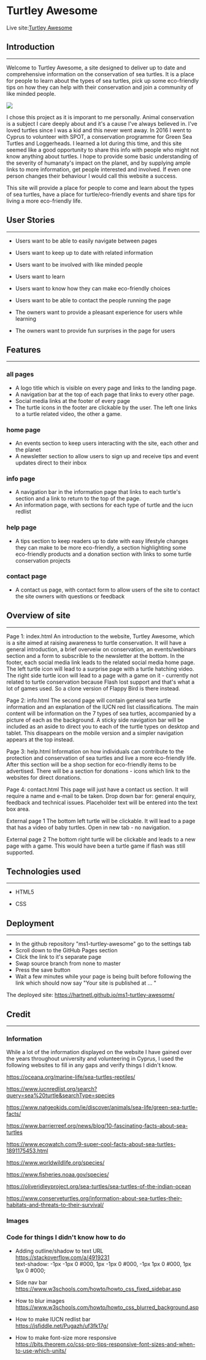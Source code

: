# Turtley Awesome 

Live site:<a href="https://hartnetl.github.io/ms1-turtley-awesome/" target="_blank">Turtley Awesome</a>

## Introduction

***

Welcome to Turtley Awesome, a site designed to deliver up to date and comprehensive information on the conservation of sea turtles. It is a place for people to learn about the types of sea turtles, pick up some eco-friendly tips on how they can help with their conservation and join a community of like minded people.

<img src="assets/readme-files/landing-page.png"> 







I chose this project as it is imporant to me personally. Animal conservation is a subject I care deeply about and it's a cause I've always believed in. I've loved turtles since I was a kid and this never went away. In 2016 I went to Cyprus to volunteer with SPOT, a conservation programme for Green Sea Turtles and Loggerheads. I learned a lot during this time, and this site seemed like a good 
opportunity to share this info with people who might not know anything about turtles. I hope to provide some basic understanding of the severity of humanaty's impact on the planet, and by supplying ample links to more information, get people interested and involved.
If even one person changes their behaviour I would call this website a success.

This site will provide a place for people to come and learn about the types of sea turtles, have a place for turtle/eco-friendly events and share tips for living a more eco-friendly life. 

## User Stories 

***

- Users want to be able to easily navigate between pages  
- Users want to keep up to date with related information  
- Users want to be involved with like minded people
- Users want to learn 
- Users want to know how they can make eco-friendly choices
- Users want to be able to contact the people running the page

- The owners want to provide a pleasant experience for users while learning
- The owners want to provide fun surprises in the page for users

## Features

***

### all pages 

- A logo title which is visible on every page and links to the landing page.  
- A navigation bar at the top of each page that links to every other page.    
- Social media links at the footer of every page 
- The turtle icons in the footer are clickable by the user. The left one links to a turtle related video, the other a game.

### home page

- An events section to keep users interacting with the site, each other and the planet 
- A newsletter section to allow users to sign up and receive tips and event updates direct to their inbox

### info page

- A navigation bar in the information page that links to each turtle's section and a link to return to the top of the page.
- An information page, with sections for each type of turtle and the iucn redlist

### help page

- A tips section to keep readers up to date with easy lifestyle changes they can make to be more eco-friendly, a section highlighting some eco-friendly products and a donation section with links to some turtle conservation projects

### contact page

- A contact us page, with contact form to allow users of the site to contact the site owners with questions or feedback

## Overview of site 

*** 

Page 1: index.html
An introduction to the website, Turtley Awesome, which is a site aimed at raising awareness to turtle 
conservation. It will have a general introduction, a brief overveiw on conservation, an events/webinars 
section and a form to subscrible to the newsletter at the bottom.
In the footer, each social media link leads to the related social media home page. The left turtle icon will
lead to a surprise page with a turtle hatching video. The right side turtle icon will lead to a page with a game
on it - currently not related to turtle conservation because Flash lost support and that's what a lot of games used.
So a clone version of Flappy Bird is there instead.

Page 2: info.html
The second page will contain general sea turtle information and an explanation of the IUCN red list classifications. The main content will be information on the 7 types of sea turtles, accompanied by a picture of each as the background. A sticky side navigation bar will be included as an aside to direct you to each of the turtle types on desktop and tablet. This disappears on the mobile version and a simpler navigation appears at the top instead.

Page 3: help.html
Information on how individuals can contribute to the protection and conservation of sea turtles and live a more eco-friendly life.
After this section will be a shop section for eco-friendly items to be advertised.
There will be a section for donations - icons which link to the websites for direct donations.

Page 4: contact.html
This page will just have a contact us section. It will require a name and e-mail to be taken. Drop down bar for:
general enquiry, feedback and technical issues. Placeholder text will be entered into the text box area.

External page 1
The bottom left turtle will be clickable. It will lead to a page that has a video of baby turtles. 
Open in new tab - no navigation. 

External page 2
The bottom right turtle will be clickable and leads to a new page with a game. This would have been a turtle game if flash was still supported.


## Technologies used

*** 

- HTML5

- CSS

## Deployment

***

- In the github repository "ms1-turtley-awesome" go to the settings tab
- Scroll down to the GitHub Pages section
- Click the link to it's separate page
- Swap source branch from none to master
- Press the save button
- Wait a few minutes while your page is being built before following the link which should now say "Your site is published at ... "

The deployed site: https://hartnetl.github.io/ms1-turtley-awesome/

## Credit

*** 

### Information

While a lot of the information displayed on the website I have gained over the years throughout university and volunteering in Cyprus, I used the following websites to fill in any gaps and verify things I didn't know. 

https://oceana.org/marine-life/sea-turtles-reptiles/       

https://www.iucnredlist.org/search?query=sea%20turtle&searchType=species           

https://www.natgeokids.com/ie/discover/animals/sea-life/green-sea-turtle-facts/          

https://www.barrierreef.org/news/blog/10-fascinating-facts-about-sea-turtles            

https://www.ecowatch.com/9-super-cool-facts-about-sea-turtles-1891175453.html           

https://www.worldwildlife.org/species/  

https://www.fisheries.noaa.gov/species/  

https://oliveridleyproject.org/sea-turtles/sea-turtles-of-the-indian-ocean  

https://www.conserveturtles.org/information-about-sea-turtles-their-habitats-and-threats-to-their-survival/  


### Images

### Code for things I didn't know how to do 

- Adding outline/shadow to text URL        
https://stackoverflow.com/a/4919231  
text-shadow: -1px -1px 0 #000, 1px -1px 0 #000, -1px 1px 0 #000, 1px 1px 0 #000;  


- Side nav bar            
https://www.w3schools.com/howto/howto_css_fixed_sidebar.asp  


- How to blur images         
https://www.w3schools.com/howto/howto_css_blurred_background.asp  


- How to make IUCN redlist bar              
https://jsfiddle.net/Pugazh/uf3fk17g/  


- How to make font-size more responsive            
https://bits.theorem.co/css-pro-tips-responsive-font-sizes-and-when-to-use-which-units/
